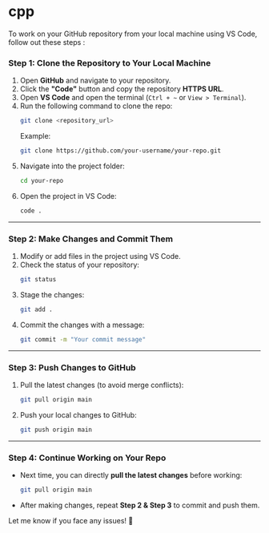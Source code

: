 # cpp
To work on your GitHub repository from your local machine using VS Code, follow out these steps :  

### **Step 1: Clone the Repository to Your Local Machine**  
1. Open **GitHub** and navigate to your repository.  
2. Click the **"Code"** button and copy the repository **HTTPS URL**.  
3. Open **VS Code** and open the terminal (`Ctrl + ~` or `View > Terminal`).  
4. Run the following command to clone the repo:  
   ```sh
   git clone <repository_url>
   ```  
   Example:  
   ```sh
   git clone https://github.com/your-username/your-repo.git
   ```  
5. Navigate into the project folder:  
   ```sh
   cd your-repo
   ```  
6. Open the project in VS Code:  
   ```sh
   code .
   ```  

---

### **Step 2: Make Changes and Commit Them**  
1. Modify or add files in the project using VS Code.  
2. Check the status of your repository:  
   ```sh
   git status
   ```  
3. Stage the changes:  
   ```sh
   git add .
   ```  
4. Commit the changes with a message:  
   ```sh
   git commit -m "Your commit message"
   ```  

---

### **Step 3: Push Changes to GitHub**  
1. Pull the latest changes (to avoid merge conflicts):  
   ```sh
   git pull origin main
   ```  
2. Push your local changes to GitHub:  
   ```sh
   git push origin main
   ```  

---

### **Step 4: Continue Working on Your Repo**  
- Next time, you can directly **pull the latest changes** before working:  
  ```sh
  git pull origin main
  ```  
- After making changes, repeat **Step 2 & Step 3** to commit and push them.

Let me know if you face any issues! 🚀
